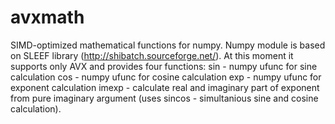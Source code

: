avxmath
=======

SIMD-optimized mathematical functions for numpy. Numpy module is based on SLEEF
library (http://shibatch.sourceforge.net/). At this moment it supports only AVX
and provides four functions:
sin - numpy ufunc for sine calculation
cos - numpy ufunc for cosine calculation
exp - numpy ufunc for exponent calculation
imexp - calculate real and imaginary part of exponent from pure imaginary argument (uses sincos - simultanious sine and cosine calculation).
